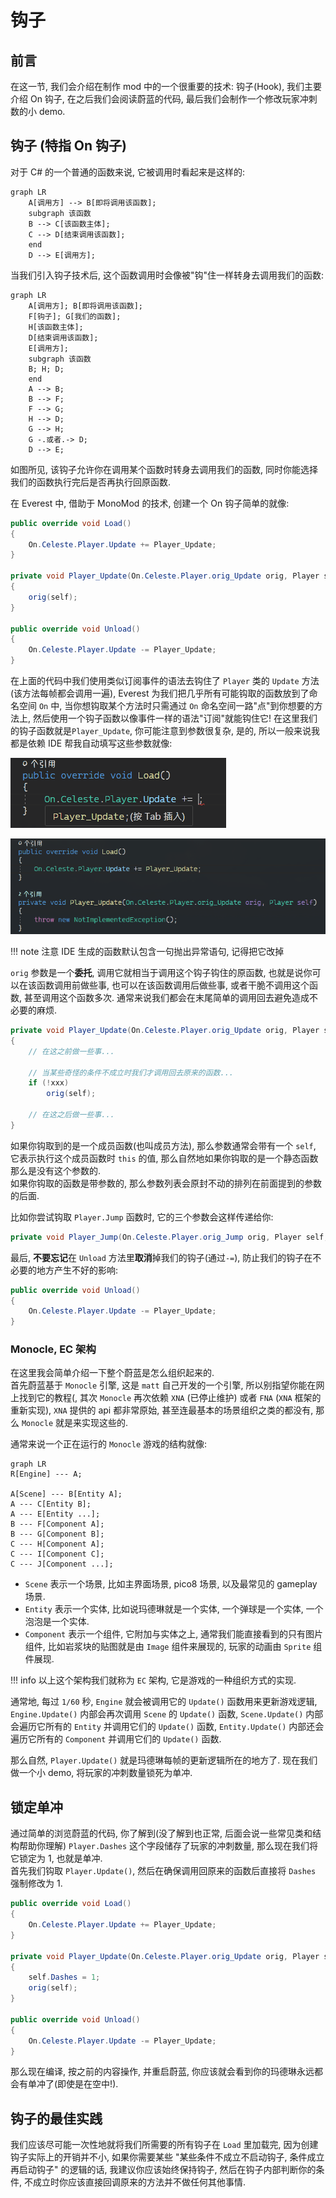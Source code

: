 # 钩子

<!--
- 原计划是自动化构建介绍于本节
- 考虑到使用模板配置更为简单所以以下这段内容就废弃了

## 开始之前

还记得我们是怎么编译我们的项目, 然后丢给 Everest 加载的吗?  
没事忘了也没关系, 我们在这里重新理一下:

- 编译我们的项目 (Ctrl + B, 或者菜单上的*生成*->*生成解决方案*)
- 找到编译出的程序集
- 复制到蔚蓝 Mods 目录下的你的 Mod 的文件夹下
- 在确保前面的步骤是在关闭蔚蓝时进行的后, 重新打开蔚蓝

看似简单的四步实际上真正操作起来是很麻烦的, -->

## 前言

在这一节, 我们会介绍在制作 mod 中的一个很重要的技术: 钩子(Hook),
我们主要介绍 On 钩子, 在之后我们会阅读蔚蓝的代码, 最后我们会制作一个修改玩家冲刺数的小 demo.

## 钩子 (特指 On 钩子)

对于 C# 的一个普通的函数来说, 它被调用时看起来是这样的:

``` mermaid
graph LR
    A[调用方] --> B[即将调用该函数];
    subgraph 该函数
    B --> C[该函数主体];
    C --> D[结束调用该函数];
    end
    D --> E[调用方];
```

当我们引入钩子技术后, 这个函数调用时会像被"钩"住一样转身去调用我们的函数:

``` mermaid
graph LR
    A[调用方]; B[即将调用该函数];
    F[钩子]; G[我们的函数];
    H[该函数主体];
    D[结束调用该函数];
    E[调用方];
    subgraph 该函数
    B; H; D;
    end
    A --> B;
    B --> F;
    F --> G;
    H --> D;
    G --> H;
    G -.或者.-> D;
    D --> E;
```

如图所见, 该钩子允许你在调用某个函数时转身去调用我们的函数, 同时你能选择我们的函数执行完后是否再执行回原函数.

在 Everest 中, 借助于 MonoMod 的技术, 创建一个 On 钩子简单的就像:

```cs title="简单的钩取..."
public override void Load()
{
    On.Celeste.Player.Update += Player_Update;
}

private void Player_Update(On.Celeste.Player.orig_Update orig, Player self)
{
    orig(self);
}

public override void Unload()
{
    On.Celeste.Player.Update -= Player_Update;
}
```

在上面的代码中我们使用类似订阅事件的语法去钩住了 `Player` 类的 `Update` 方法(该方法每帧都会调用一遍),
Everest 为我们把几乎所有可能钩取的函数放到了命名空间 `On` 中, 当你想钩取某个方法时只需通过 `On` 命名空间一路"点"到你想要的方法上,
然后使用一个钩子函数以像事件一样的语法"订阅"就能钩住它!
在这里我们的钩子函数就是`Player_Update`,
你可能注意到参数很复杂, 是的, 所以一般来说我都是依赖 IDE 帮我自动填写这些参数就像:  

![b4](images/hook_reading_1/auto_complete_b4.png)  
  
![af](images/hook_reading_1/auto_complete_af.png)

!!! note
    注意 IDE 生成的函数默认包含一句抛出异常语句, 记得把它改掉

`orig` 参数是一个**委托**, 调用它就相当于调用这个钩子钩住的原函数, 也就是说你可以在该函数调用前做些事,
也可以在该函数调用后做些事, 或者干脆不调用这个函数, 甚至调用这个函数多次.
通常来说我们都会在末尾简单的调用回去避免造成不必要的麻烦.

```cs title="一些钩子本身..."
private void Player_Update(On.Celeste.Player.orig_Update orig, Player self)
{
    // 在这之前做一些事...

    // 当某些奇怪的条件不成立时我们才调用回去原来的函数...
    if (!xxx)
        orig(self);

    // 在这之后做一些事...
}
```

如果你钩取到的是一个成员函数(也叫成员方法), 那么参数通常会带有一个 `self`, 它表示执行这个成员函数时 `this` 的值,
那么自然地如果你钩取的是一个静态函数那么是没有这个参数的.  
如果你钩取的函数是带参数的, 那么参数列表会原封不动的排列在前面提到的参数的后面.  

比如你尝试钩取 `Player.Jump` 函数时, 它的三个参数会这样传递给你:

```cs
private void Player_Jump(On.Celeste.Player.orig_Jump orig, Player self, bool particles, bool playSfx)
```

最后, **不要忘记**在 `Unload` 方法里**取消**掉我们的钩子(通过`-=`), 防止我们的钩子在不必要的地方产生不好的影响:
```cs title="取消钩子"
public override void Unload()
{
    On.Celeste.Player.Update -= Player_Update;
}
```

### Monocle, EC 架构

在这里我会简单介绍一下整个蔚蓝是怎么组织起来的.  
首先蔚蓝基于 `Monocle` 引擎, 这是 `matt` 自己开发的一个引擎, 所以别指望你能在网上找到它的教程(,
其次 `Monocle` 再次依赖 `XNA` (已停止维护) 或者 `FNA` (`XNA` 框架的重新实现),
`XNA` 提供的 api 都非常原始, 甚至连最基本的场景组织之类的都没有, 那么 `Monocle` 就是来实现这些的.  

通常来说一个正在运行的 `Monocle` 游戏的结构就像:
```mermaid
graph LR
R[Engine] --- A;

A[Scene] --- B[Entity A];
A --- C[Entity B];
A --- E[Entity ...];
B --- F[Component A];
B --- G[Component B];
C --- H[Component A];
C --- I[Component C];
C --- J[Component ...];
```

- `Scene` 表示一个场景, 比如主界面场景, pico8 场景, 以及最常见的 gameplay 场景.  
- `Entity` 表示一个实体, 比如说玛德琳就是一个实体, 一个弹球是一个实体, 一个泡泡是一个实体.
- `Component` 表示一个组件, 它附加与实体之上, 通常我们能直接看到的只有图片组件, 比如岩浆块的贴图就是由 `Image` 组件来展现的, 玩家的动画由 `Sprite` 组件展现.  

!!! info
    以上这个架构我们就称为 `EC` 架构, 它是游戏的一种组织方式的实现.  

通常地, 每过 `1/60` 秒, `Engine` 就会被调用它的 `Update()` 函数用来更新游戏逻辑,
`Engine.Update()` 内部会再次调用 `Scene` 的 `Update()` 函数,
`Scene.Update()` 内部会遍历它所有的 `Entity` 并调用它们的 `Update()` 函数,
`Entity.Update()` 内部还会遍历它所有的 `Component` 并调用它们的 `Update()` 函数.  

那么自然, `Player.Update()` 就是玛德琳每帧的更新逻辑所在的地方了. 现在我们做一个小 demo, 将玩家的冲刺数量锁死为单冲.  

## 锁定单冲

通过简单的浏览蔚蓝的代码, 你了解到(没了解到也正常, 后面会说一些常见类和结构帮助你理解) `Player.Dashes` 这个字段储存了玩家的冲刺数量, 那么现在我们将它锁定为 1, 也就是单冲.  
首先我们钩取 `Player.Update()`, 然后在确保调用回原来的函数后直接将 `Dashes` 强制修改为 1.

```cs title="锁定冲刺为1!"
public override void Load()
{
    On.Celeste.Player.Update += Player_Update;
}

private void Player_Update(On.Celeste.Player.orig_Update orig, Player self)
{
    self.Dashes = 1;
    orig(self);
}

public override void Unload()
{
    On.Celeste.Player.Update -= Player_Update;
}
```

那么现在编译, 按之前的内容操作, 并重启蔚蓝, 你应该就会看到你的玛德琳永远都会有单冲了(即使是在空中!).

## 钩子的最佳实践

我们应该尽可能一次性地就将我们所需要的所有钩子在 `Load` 里加载完, 因为创建钩子实际上的开销并不小,
如果你需要某些 "某些条件不成立不启动钩子, 条件成立再启动钩子" 的逻辑的话, 我建议你应该始终保持钩子,
然后在钩子内部判断你的条件, 不成立时你应该直接回调原来的方法并不做任何其他事情.